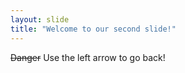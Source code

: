 ```yaml
---
layout: slide
title: "Welcome to our second slide!"
---
```

~~Danger~~
Use the left arrow to go back!
